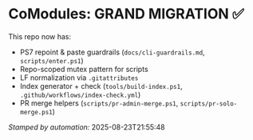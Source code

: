 <!-- status: stub; target: 150+ words -->
<!-- status: stub; target: 150+ words -->
<!-- status: stub; target: 150+ words -->
# CoModules: GRAND MIGRATION ✅

This repo now has:
- PS7 repoint & paste guardrails (`docs/cli-guardrails.md`, `scripts/enter.ps1`)
- Repo-scoped mutex pattern for scripts
- LF normalization via `.gitattributes`
- Index generator + check (`tools/build-index.ps1`, `.github/workflows/index-check.yml`)
- PR merge helpers (`scripts/pr-admin-merge.ps1`, `scripts/pr-solo-merge.ps1`)

_Stamped by automation:_
2025-08-23T21:55:48



